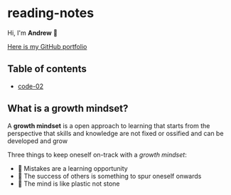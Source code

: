# reading-notes
Hi, I'm **Andrew** :ghost:

[Here is my GitHub portfolio](https://github.com/andrewemorris)

## Table of contents
*  [code-02](code-02.md) 

## What is a growth mindset?
A **growth mindset** is a open approach to learning that starts from the perspective that skills and knowledge are not fixed or ossified and can be developed and grow

Three things to keep oneself on-track with a *growth mindset*:
- 	🤡  Mistakes are a learning opportunity
- 	🤗 The success of others is something to spur oneself onwards
-   🤯 The mind is like plastic not stone




